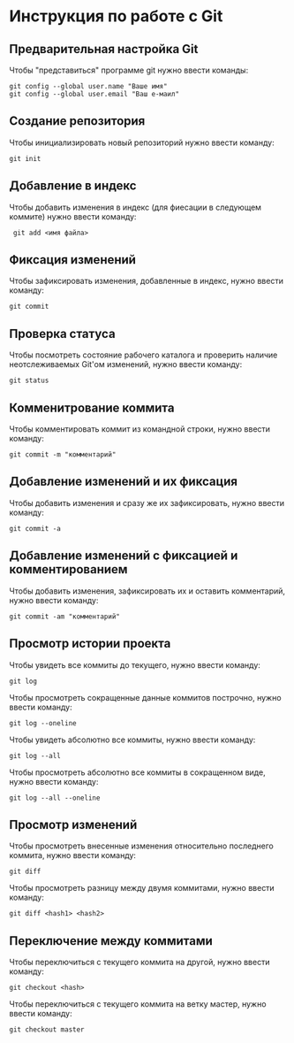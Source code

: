 # **Инструкция по работе с Git**

## Предварительная настройка Git

Чтобы "представиться" программе git нужно ввести команды:

    git config --global user.name "Ваше имя"
    git config --global user.email "Ваш е-маил"

## Создание репозитория

Чтобы инициализировать новый репозиторий нужно ввести команду:

    git init

## Добавление в индекс

Чтобы добавить изменения в индекс (для фиесации в следующем коммите) нужно ввести команду:

     git add <имя файла>

## Фиксация изменений 

Чтобы зафиксировать изменения, добавленные в индекс, нужно ввести команду:

    git commit

## Проверка статуса

Чтобы посмотреть состояние рабочего каталога и проверить наличие неотслеживаемых Git'ом изменений, нужно ввести команду:

    git status

## Комменитрование коммита

Чтобы комментировать коммит из командной строки, нужно ввести команду:

    git commit -m "комментарий"

## Добавление изменений и их фиксация

Чтобы добавить изменения и сразу же их зафиксировать, нужно ввести команду:

    git commit -a

## Добавление изменений с фиксацией и комментированием

Чтобы добавить изменения, зафиксировать их и оставить комментарий, нужно ввести команду:

    git commit -am "комментарий"

## Просмотр истории проекта

Чтобы увидеть все коммиты до текущего, нужно ввести команду:

    git log

Чтобы просмотреть сокращенные данные коммитов построчно, нужно ввести команду:

    git log --oneline

Чтобы увидеть абсолютно все коммиты, нужно ввести команду:

    git log --all

Чтобы просмотреть абсолютно все коммиты в сокращенном виде, нужно ввести команду:

    git log --all --oneline

## Просмотр изменений

Чтобы просмотреть внесенные изменения относительно последнего коммита, нужно ввести команду:

    git diff

Чтобы просмотреть разницу между двумя коммитами, нужно ввести команду:

    git diff <hash1> <hash2>

## Переключение между коммитами

Чтобы переключиться с текущего коммита на другой, нужно ввести команду:

    git checkout <hash>

Чтобы переключиться с текущего коммита на ветку мастер, нужно ввести команду:

    git checkout master